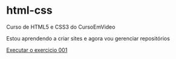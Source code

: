 # html-css
 Curso de HTML5 e CSS3 do CursoEmVideo

Estou aprendendo a criar sites e agora vou gerenciar repositórios

<a href="https://denisonjunior.github.io/html-css/exercicios/ex001/index.html">Executar o exercicio 001</a>